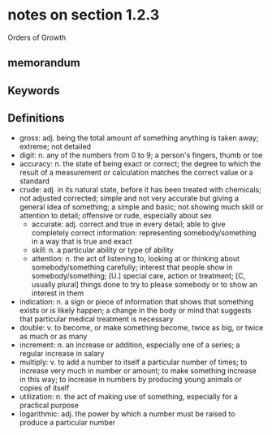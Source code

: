 # notes on section 1.2.3

Orders of Growth

## memorandum



## Keywords

## Definitions

* gross: adj. being the total amount of something anything is taken away; extreme; not detailed
* digit: n. any of the numbers from 0 to 9; a person's fingers, thumb or toe
* accuracy: n. the state of being exact or correct; the degree to which the result of a measurement or calculation matches the correct value or a standard
* crude: adj. in its natural state, before it has been treated with chemicals; not adjusted corrected; simple and not very accurate but giving a general idea of something; a simple and basic; not showing much skill or attention to detail; offensive or rude, especially about sex
	* accurate: adj. correct and true in every detail; able to give completely correct information: representing somebody/something in a way that is true and exact
	* skill: n. a particular ability or type of ability
	* attention: n. the act of listening to, looking at or thinking about somebody/something carefully; interest that people show in somebody/something; [U.] special care, action or treatment;  [C, usually plural] things done to try to please somebody or to show an interest in them
* indication: n. a sign or piece of information that shows that something exists or is likely happen; a change in the body or mind that suggests that particular medical treatment is necessary
* double: v. to become, or make something become, twice as big, or twice as much or as many
* increment: n. an increase or addition, especially one of a series; a regular increase in salary
* multiply: v. to add a number to itself a particular number of  times; to increase very much in number or amount; to make something increase in this way; to increase in numbers by producing young animals or copies of itself
* utilization: n. the act of making use of something, especially for a practical purpose
* logarithmic: adj. the power by which a number must be raised to produce a particular number
